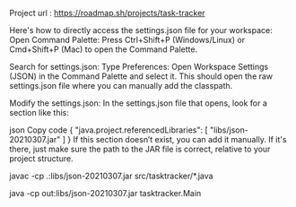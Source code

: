 Project url : https://roadmap.sh/projects/task-tracker

Here's how to directly access the settings.json file for your workspace:
Open Command Palette: Press Ctrl+Shift+P (Windows/Linux) or Cmd+Shift+P (Mac) to open the Command Palette.

Search for settings.json: Type Preferences: Open Workspace Settings (JSON) in the Command Palette and select it. This should open the raw settings.json file where you can manually add the classpath.

Modify the settings.json: In the settings.json file that opens, look for a section like this:

json
Copy code
{
  "java.project.referencedLibraries": [
    "libs/json-20210307.jar"
  ]
}
If this section doesn’t exist, you can add it manually. If it's there, just make sure the path to the JAR file is correct, relative to your project structure.



javac -cp .:libs/json-20210307.jar src/tasktracker/*.java

java -cp out:libs/json-20210307.jar tasktracker.Main 

